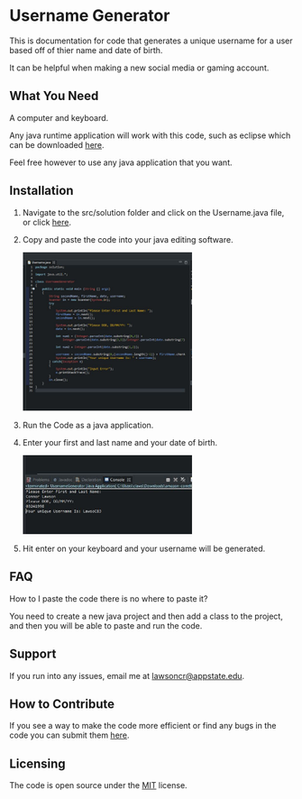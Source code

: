 # Username Generator

This is documentation for code that generates a unique username for a user based off of thier name and date of birth.

It can be helpful when making a new social media or gaming account.

## What You Need

A computer and keyboard.

Any java runtime application will work with this code, such as eclipse which can be downloaded [here](https://www.eclipse.org/downloads/packages/release/2020-09/r/eclipse-ide-eclipse-committers).

Feel free however to use any java application that you want.

## Installation 

1. Navigate to the src/solution folder and click on the Username.java file, or click [here](https://github.com/lawsoncr/Project_2/blob/main/src/solution/Username.java).
2. Copy and paste the code into your java editing software.

    <img src="images/code.JPG" width="300" >

3. Run the Code as a java application.
4. Enter your first and last name and your date of birth.

    <img src="images/code2.JPG" width="300" >
    
5. Hit enter on your keyboard and your username will be generated.

## FAQ

How to I paste the code there is no where to paste it?

You need to create a new java project and then add a class to the project, and then you will be able to paste and run the code.

## Support

If you run into any issues, email me at lawsoncr@appstate.edu.

## How to Contribute

If you see a way to make the code more efficient or find any bugs in the code you can submit them [here](https://https://github.com/lawsoncr/Project_2/issues).

## Licensing
The code is open source under the [MIT](https://opensource.org/licenses/MIT) license. 
